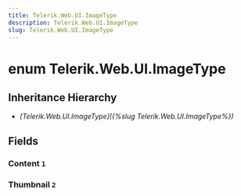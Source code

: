 ```yaml
---
title: Telerik.Web.UI.ImageType
description: Telerik.Web.UI.ImageType
slug: Telerik.Web.UI.ImageType
---
```


# enum Telerik.Web.UI.ImageType

## Inheritance Hierarchy

* *[Telerik.Web.UI.ImageType]({%slug Telerik.Web.UI.ImageType%})*

## Fields

### Content `1`

### Thumbnail `2`
